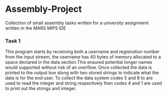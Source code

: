 # Assembly-Project
Collection of small assembly tasks written for a university assignment written in the MARS MIPS IDE

### Task 1

This program starts by recieiving both a username and registration number from the input stream, the username has 40 bytes of memory allocated to a space declared in the data section.This ensured potential longer names would supported without risk of an overflow. Once collected the data is printed to the output box along with two stored strings to indicate what the data is for the end user. To collect the data system codes 5 and 8 to are used to read the integer and string respectively then codes 4 and 1 are used to print out the strings and integer.

